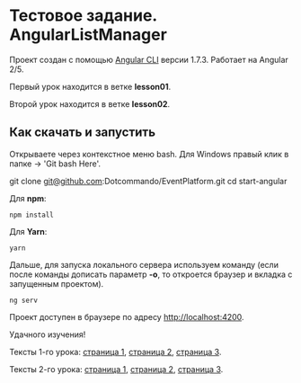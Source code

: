 # Тестовое задание. AngularListManager

Проект создан с помощью [Angular CLI](https://github.com/angular/angular-cli) версии 1.7.3. Работает на Angular 2/5.

Первый урок находится в ветке __lesson01__.

Второй урок находится в ветке __lesson02__.

## Как скачать и запустить

Открываете через контекстное меню bash. Для Windows правый клик в папке -> 'Git bash Here'.

git clone git@github.com:Dotcommando/EventPlatform.git
cd start-angular

Для __npm__:

    npm install

Для __Yarn__:

    yarn

Дальше, для запуска локального сервера используем команду (если после команды дописать параметр __-o__, то откроется браузер и вкладка с запущенным проектом).

    ng serv

Проект доступен в браузере по адресу [http://localhost:4200](http://localhost:4200).

Удачного изучения!

Тексты 1-го урока: [страница 1](http://dev.hive.pro/courses/angular-2-5-testovoe-zadanie/01-inicializaciya-sozdanie-servisa-css-shablon),
[страница 2](http://dev.hive.pro/courses/angular-2-5-testovoe-zadanie/01-inicializaciya-sozdanie-servisa-css-shablon/page-2),
[страница 3](http://dev.hive.pro/courses/angular-2-5-testovoe-zadanie/01-inicializaciya-sozdanie-servisa-css-shablon/page-3).

Тексты 2-го урока: [страница 1](http://dev.hive.pro/courses/angular-2-5-testovoe-zadanie/02-komponent-redaktirovaniya-routing),
[страница 2](http://dev.hive.pro/courses/angular-2-5-testovoe-zadanie/02-komponent-redaktirovaniya-routing/page-2),
[страница 3](http://dev.hive.pro/courses/angular-2-5-testovoe-zadanie/02-komponent-redaktirovaniya-routing/page-3).
